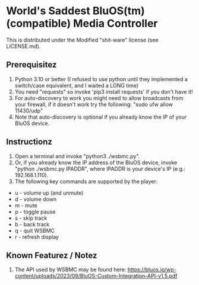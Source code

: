 
# World's Saddest BluOS(tm) (compatible) Media Controller

This is distributed under the Modified "shit-ware" license (see LICENSE.md).

## Prerequisitez

1. Python 3.10 or better (I refused to use python until they implemented a switch/case equivalent, and I waited a LONG time)
2. You need "requests" so invoke 'pip3 install requests' if you don't have it!
3. For auto-discovery to work you might need to allow broadcasts from your firewall,
    if it doesn't work try the following: "sudo ufw allow 11430/udp"
4. Note that auto-discovery is optional if you already know the IP of your BluOS device.

## Instructionz

1. Open a terminal and invoke "python3 ./wsbmc.py".
2. Or, if you already know the IP address of the BluOS device, invoke "python ./wsbmc.py IPADDR", where IPADDR is your device's IP (e.g.: 192.168.1.110).
3. The following key commands are supported by the player:

- u - volume up (and unmute)
- d - volume down
- m - mute
- p - toggle pause
- s - skip track
- b - back track
- q - quit WSBMC
- r - refresh display

## Known Featurez / Notez

1. The API used by WSBMC may be found here:
     https://bluos.io/wp-content/uploads/2023/09/BluOS-Custom-Integration-API-v1.5.pdf

